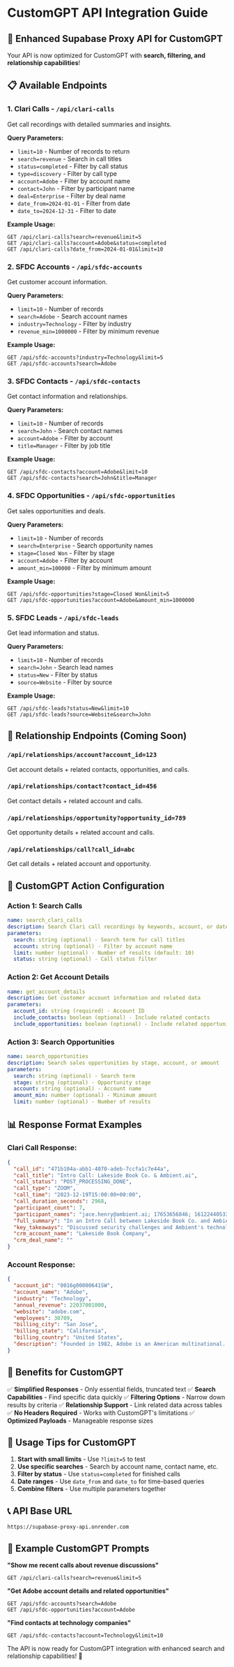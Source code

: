 # CustomGPT API Integration Guide

## 🎯 Enhanced Supabase Proxy API for CustomGPT

Your API is now optimized for CustomGPT with **search, filtering, and relationship capabilities**!

## 📋 Available Endpoints

### 1. **Clari Calls** - `/api/clari-calls`
Get call recordings with detailed summaries and insights.

**Query Parameters:**
- `limit=10` - Number of records to return
- `search=revenue` - Search in call titles
- `status=completed` - Filter by call status
- `type=discovery` - Filter by call type
- `account=Adobe` - Filter by account name
- `contact=John` - Filter by participant name
- `deal=Enterprise` - Filter by deal name
- `date_from=2024-01-01` - Filter from date
- `date_to=2024-12-31` - Filter to date

**Example Usage:**
```
GET /api/clari-calls?search=revenue&limit=5
GET /api/clari-calls?account=Adobe&status=completed
GET /api/clari-calls?date_from=2024-01-01&limit=10
```

### 2. **SFDC Accounts** - `/api/sfdc-accounts`
Get customer account information.

**Query Parameters:**
- `limit=10` - Number of records
- `search=Adobe` - Search account names
- `industry=Technology` - Filter by industry
- `revenue_min=1000000` - Filter by minimum revenue

**Example Usage:**
```
GET /api/sfdc-accounts?industry=Technology&limit=5
GET /api/sfdc-accounts?search=Adobe
```

### 3. **SFDC Contacts** - `/api/sfdc-contacts`
Get contact information and relationships.

**Query Parameters:**
- `limit=10` - Number of records
- `search=John` - Search contact names
- `account=Adobe` - Filter by account
- `title=Manager` - Filter by job title

**Example Usage:**
```
GET /api/sfdc-contacts?account=Adobe&limit=10
GET /api/sfdc-contacts?search=John&title=Manager
```

### 4. **SFDC Opportunities** - `/api/sfdc-opportunities`
Get sales opportunities and deals.

**Query Parameters:**
- `limit=10` - Number of records
- `search=Enterprise` - Search opportunity names
- `stage=Closed Won` - Filter by stage
- `account=Adobe` - Filter by account
- `amount_min=100000` - Filter by minimum amount

**Example Usage:**
```
GET /api/sfdc-opportunities?stage=Closed Won&limit=5
GET /api/sfdc-opportunities?account=Adobe&amount_min=1000000
```

### 5. **SFDC Leads** - `/api/sfdc-leads`
Get lead information and status.

**Query Parameters:**
- `limit=10` - Number of records
- `search=John` - Search lead names
- `status=New` - Filter by status
- `source=Website` - Filter by source

**Example Usage:**
```
GET /api/sfdc-leads?status=New&limit=10
GET /api/sfdc-leads?source=Website&search=John
```

## 🔗 Relationship Endpoints (Coming Soon)

### `/api/relationships/account?account_id=123`
Get account details + related contacts, opportunities, and calls.

### `/api/relationships/contact?contact_id=456`
Get contact details + related account and calls.

### `/api/relationships/opportunity?opportunity_id=789`
Get opportunity details + related account and calls.

### `/api/relationships/call?call_id=abc`
Get call details + related account and opportunity.

## 🎯 CustomGPT Action Configuration

### **Action 1: Search Calls**
```yaml
name: search_clari_calls
description: Search Clari call recordings by keywords, account, or date
parameters:
  search: string (optional) - Search term for call titles
  account: string (optional) - Filter by account name
  limit: number (optional) - Number of results (default: 10)
  status: string (optional) - Call status filter
```

### **Action 2: Get Account Details**
```yaml
name: get_account_details
description: Get customer account information and related data
parameters:
  account_id: string (required) - Account ID
  include_contacts: boolean (optional) - Include related contacts
  include_opportunities: boolean (optional) - Include related opportunities
```

### **Action 3: Search Opportunities**
```yaml
name: search_opportunities
description: Search sales opportunities by stage, account, or amount
parameters:
  search: string (optional) - Search term
  stage: string (optional) - Opportunity stage
  account: string (optional) - Account name
  amount_min: number (optional) - Minimum amount
  limit: number (optional) - Number of results
```

## 📊 Response Format Examples

### **Clari Call Response:**
```json
{
  "call_id": "471b104a-abb1-4070-adeb-7ccfa1c7e44a",
  "call_title": "Intro Call: Lakeside Book Co. & Ambient.ai",
  "call_status": "POST_PROCESSING_DONE",
  "call_type": "ZOOM",
  "call_time": "2023-12-19T15:00:00+00:00",
  "call_duration_seconds": 2968,
  "participant_count": 7,
  "participant_names": "jace.henry@ambient.ai; 17653656846; 16122440533",
  "full_summary": "In an Intro Call between Lakeside Book Co. and Ambient.ai...",
  "key_takeaways": "Discussed security challenges and Ambient's technology...",
  "crm_account_name": "Lakeside Book Company",
  "crm_deal_name": ""
}
```

### **Account Response:**
```json
{
  "account_id": "0016g00000641SW",
  "account_name": "Adobe",
  "industry": "Technology",
  "annual_revenue": 22037001000,
  "website": "adobe.com",
  "employees": 30709,
  "billing_city": "San Jose",
  "billing_state": "California",
  "billing_country": "United States",
  "description": "Founded in 1982, Adobe is an American multinational..."
}
```

## 🚀 Benefits for CustomGPT

✅ **Simplified Responses** - Only essential fields, truncated text
✅ **Search Capabilities** - Find specific data quickly
✅ **Filtering Options** - Narrow down results by criteria
✅ **Relationship Support** - Link related data across tables
✅ **No Headers Required** - Works with CustomGPT's limitations
✅ **Optimized Payloads** - Manageable response sizes

## 🔧 Usage Tips for CustomGPT

1. **Start with small limits** - Use `?limit=5` to test
2. **Use specific searches** - Search by account name, contact name, etc.
3. **Filter by status** - Use `status=completed` for finished calls
4. **Date ranges** - Use `date_from` and `date_to` for time-based queries
5. **Combine filters** - Use multiple parameters together

## 📞 API Base URL
```
https://supabase-proxy-api.onrender.com
```

## 🎯 Example CustomGPT Prompts

**"Show me recent calls about revenue discussions"**
```
GET /api/clari-calls?search=revenue&limit=5
```

**"Get Adobe account details and related opportunities"**
```
GET /api/sfdc-accounts?search=Adobe
GET /api/sfdc-opportunities?account=Adobe
```

**"Find contacts at technology companies"**
```
GET /api/sfdc-contacts?account=Technology&limit=10
```

The API is now ready for CustomGPT integration with enhanced search and relationship capabilities! 🚀 